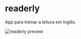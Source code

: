 # readerly

App para treinar a leitura em Inglês.

![readerly preview](https://i.postimg.cc/rsFSNQR4/readerly-preview.png)

